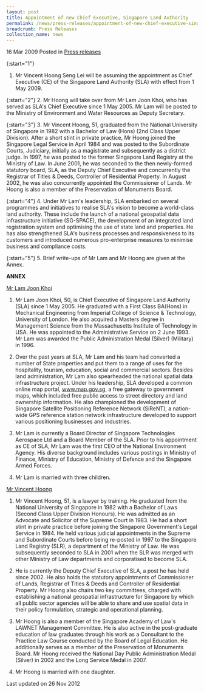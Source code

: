```yaml
---
layout: post
title: Appointment of new Chief Executive, Singapore Land Authority
permalink: /news/press-releases/appointment-of-new-chief-executive-singapore-land-authority
breadcrumb: Press Releases
collection_name: news
---
```



16 Mar 2009 Posted in [Press releases](/news/press-releases)


{:start="1"}
1. Mr Vincent Hoong Seng Lei will be assuming the appointment as Chief Executive (CE) of the Singapore Land Authority (SLA) with effect from 1 May 2009.

{:start="2"}
2. Mr Hoong will take over from Mr Lam Joon Khoi, who has served as SLA's Chief Executive since 1 May 2005.  Mr Lam will be posted to the Ministry of Environment and Water Resources as Deputy Secretary.

{:start="3"}
3. Mr Vincent Hoong, 51, graduated from the National University of Singapore in 1982 with a Bachelor of Law (Hons) (2nd Class Upper Division). After a short stint in private practice, Mr Hoong joined the Singapore Legal Service in April 1984 and was posted to the Subordinate Courts, Judiciary, initially as a magistrate and subsequently as a district judge. In 1997, he was posted to the former Singapore Land Registry at the Ministry of Law.  In June 2001, he was seconded to the then newly-formed statutory board, SLA, as the Deputy Chief Executive and concurrently the Registrar of Titles & Deeds, Controller of Residential Property. In August 2002, he was also concurrently appointed the Commissioner of Lands.  Mr Hoong is also a member of the Preservation of Monuments Board.

{:start="4"}
4. Under Mr Lam's leadership, SLA embarked on several programmes and initiatives to realise SLA's vision to become a world-class land authority. These include the launch of a national geospatial data infrastructure initiative (SG-SPACE), the development of an integrated land registration system and optimising the use of state land and properties. He has also strengthened SLA's business processes and responsiveness to its customers and introduced numerous pro-enterprise measures to minimise business and compliance costs.  

{:start="5"}
5. Brief write-ups of Mr Lam and Mr Hoong are given at the Annex.


**ANNEX**

<u>Mr Lam Joon Khoi</u>

1. Mr Lam Joon Khoi, 50, is Chief Executive of Singapore Land Authority (SLA) since 1 May 2005. He graduated with a First Class BA(Hons) in Mechanical Engineering from Imperial College of Science & Technology, University of London. He also acquired a Masters degree in Management Science from the Massachusetts Institute of Technology in USA. He was appointed to the Administrative Service on 2 June 1993. Mr Lam was awarded the Public Administration Medal (Silver) (Military) in 1996.

2. Over the past years at SLA, Mr Lam and his team had converted a number of State properties and put them to a range of uses for the hospitality, tourism, education, social and commercial sectors. Besides land administration, Mr Lam also spearheaded the national spatial data infrastructure project.  Under his leadership, SLA developed a common online map portal, www.map.gov.sg, a free gateway to government maps, which included free public access to street directory and land ownership information. He also championed the development of Singapore Satellite Positioning Reference Network (SiReNT), a nation-wide GPS reference station network infrastructure developed to support various positioning businesses and industries.   
 
3. Mr Lam is currently a Board Director of Singapore Technologies Aerospace Ltd and a Board Member of the SLA.  Prior to his appointment as CE of SLA, Mr Lam was the first CEO of the National Environment Agency.  His diverse background includes various postings in Ministry of Finance, Ministry of Education, Ministry of Defence and the Singapore Armed Forces.

4. Mr Lam is married with three children.

<u>Mr Vincent Hoong</u>

1. Mr Vincent Hoong, 51, is a lawyer by training. He graduated from the National University of Singapore in 1982 with a Bachelor of Laws (Second Class Upper Division Honours). He was admitted as an Advocate and Solicitor of the Supreme Court in 1983. He had a short stint in private practice before joining the Singapore Government's Legal Service in 1984. He held various judicial appointments in the Supreme and Subordinate Courts before being re-posted in 1997 to the Singapore Land Registry (SLR), a department of the Ministry of Law. He was subsequently seconded to SLA in 2001 when the SLR was merged with other Ministry of Law departments and corporatised to become SLA. 

2. He is currently the Deputy Chief Executive of SLA, a post he has held since 2002.  He also holds the statutory appointments of Commissioner of Lands, Registrar of Titles & Deeds and Controller of Residential Property. Mr Hoong also chairs two key committees, charged with establishing a national geospatial  infrastructure for Singapore by which all public sector agencies will be able to share and use spatial data in their policy formulation, strategic and operational planning.  

3. Mr Hoong is also a member of the Singapore Academy of Law's LAWNET Management Committee. He is also active in the post-graduate education of law graduates through his work as a Consultant to the Practice Law Course conducted by the Board of Legal Education. He additionally serves as a member of the Preservation of Monuments Board. Mr Hoong received the National Day Public Administration Medal (Silver) in 2002 and the Long Service Medal in 2007.

4. Mr Hoong is married with one daughter. 


<p class="right-side-updated">Last updated on 26 Nov 2012</p>

